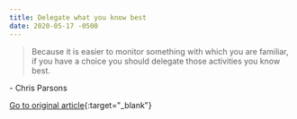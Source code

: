 ```yaml
---
title: Delegate what you know best
date: 2020-05-17 -0500
---
```


> Because it is easier to monitor something with which you are familiar, if you have a choice you should delegate those activities you know best.

\- Chris Parsons

[Go to original article](https://getlighthouse.com/blog/andy-grove-quotes-leadership-high-output-management/){:target="_blank"}